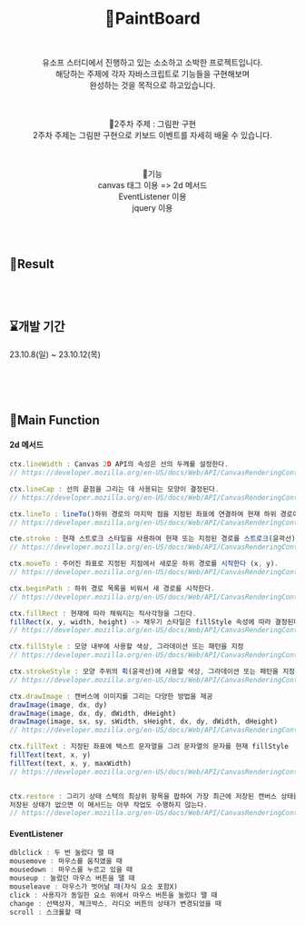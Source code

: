 <h1 align="center">🎨PaintBoard</h1>
<br>
<p align="center">
유소프 스터디에서 진행하고 있는 소소하고 소박한 프로젝트입니다.<br>
해당하는 주제에 각자 자바스크립트로 기능들을 구현해보며<br> 
  완성하는 것을 목적으로 하고있습니다.<br>
</p> 
<br><br>

<div align="center">
📌2주차 주제 : 그림판 구현<br> 
2주차 주제는 그림판 구현으로 키보드 이벤트를 자세히 배울 수 있습니다.

<br>
<br>
<br>

📌기능<br>
canvas 태그 이용 => 2d 메서드<br>
EventListener 이용<br>
jquery 이용
</div>

<br>
<br>

## 🎨Result

<br>
<br>

## ⌛개발 기간
23.10.8(일) ~ 23.10.12(목)

<br>
<br>
<br>

## 📌Main Function
#### 2d 메서드
```javascript
ctx.lineWidth : Canvas 2D API의 속성은 선의 두께를 설정한다.
// https://developer.mozilla.org/en-US/docs/Web/API/CanvasRenderingContext2D/lineWidth

ctx.lineCap : 선의 끝점을 그리는 데 사용되는 모양이 결정된다.
// https://developer.mozilla.org/en-US/docs/Web/API/CanvasRenderingContext2D/lineCap

ctx.lineTo : lineTo()하위 경로의 마지막 점을 지정된 좌표에 연결하여 현재 하위 경로에 직선을 추가한다(x, y).
// https://developer.mozilla.org/en-US/docs/Web/API/CanvasRenderingContext2D/lineTo

cte.stroke : 현재 스트로크 스타일을 사용하여 현재 또는 지정된 경로를 스트로크(윤곽선)한다.
// https://developer.mozilla.org/en-US/docs/Web/API/CanvasRenderingContext2D/stroke

ctx.moveTo : 주어진 좌표로 지정된 지점에서 새로운 하위 경로를 시작한다 (x, y).
// https://developer.mozilla.org/en-US/docs/Web/API/CanvasRenderingContext2D/moveTo

ctx.beginPath : 하위 경로 목록을 비워서 새 경로를 시작한다.
// https://developer.mozilla.org/en-US/docs/Web/API/CanvasRenderingContext2D/beginPath

ctx.fillRect : 현재에 따라 채워지는 직사각형을 그린다.
fillRect(x, y, width, height) -> 채우기 스타일은 fillStyle 속성에 따라 결정된다.
// https://developer.mozilla.org/en-US/docs/Web/API/CanvasRenderingContext2D/fillRect

ctx.fillStyle : 모양 내부에 사용할 색상, 그라데이션 또는 패턴을 지정
// https://developer.mozilla.org/en-US/docs/Web/API/CanvasRenderingContext2D/fillStyle

ctx.strokeStyle : 모양 주위의 획(윤곽선)에 사용할 색상, 그라데이션 또는 패턴을 지정
// https://developer.mozilla.org/en-US/docs/Web/API/CanvasRenderingContext2D/strokeStyle

ctx.drawImage : 캔버스에 이미지를 그리는 다양한 방법을 제공
drawImage(image, dx, dy)
drawImage(image, dx, dy, dWidth, dHeight)
drawImage(image, sx, sy, sWidth, sHeight, dx, dy, dWidth, dHeight)
// https://developer.mozilla.org/en-US/docs/Web/API/CanvasRenderingContext2D/drawImage

ctx.fillText : 지정된 좌표에 텍스트 문자열을 그려 문자열의 문자를 현재 fillStyle
fillText(text, x, y)
fillText(text, x, y, maxWidth)
// https://developer.mozilla.org/en-US/docs/Web/API/CanvasRenderingContext2D/fillText


ctx.restore : 그리기 상태 스택의 최상위 항목을 팝하여 가장 최근에 저장된 캔버스 상태를 복원한다. 
저장된 상태가 없으면 이 메서드는 아무 작업도 수행하지 않는다.
// https://developer.mozilla.org/en-US/docs/Web/API/CanvasRenderingContext2D/restore
```

#### EventListener
```javascript
dblclick : 두 번 눌렀다 땔 때 
mousemove : 마우스를 움직였을 때
mousedown : 마우스를 누르고 있을 때
mouseup : 눌렀던 마우스 버튼을 땔 때
mouseleave : 마우스가 벗어날 때(자식 요소 포함X)
click : 사용자가 동일한 요소 위에서 마우스 버튼을 눌렀다 땔 때
change : 선택상자, 체크박스, 라디오 버튼의 상태가 변경되었을 때
scroll : 스크롤할 때
```
